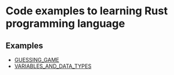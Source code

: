 # Code examples to learning Rust programming language

## Examples

- [GUESSING_GAME](./GUESSING_GAME/)
- [VARIABLES_AND_DATA_TYPES](./VARIABLES_AND_DATA_TYPES/)
